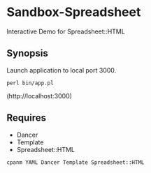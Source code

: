 Sandbox-Spreadsheet
===================
Interactive Demo for Spreadsheet::HTML

Synopsis
--------
Launch application to local port 3000.
```
perl bin/app.pl
```
(http://localhost:3000)

Requires
--------
* Dancer
* Template
* Spreadsheet::HTML
```
cpanm YAML Dancer Template Spreadsheet::HTML
```
